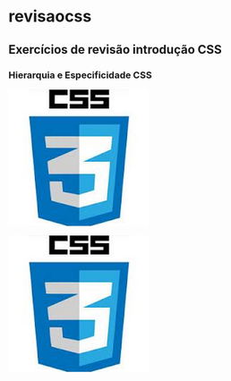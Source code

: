 # revisaocss
## Exercícios de revisão introdução CSS

### Hierarquia e Especificidade CSS

![Imagem CSS](abc.png)

<img src="./abc.png" alt="Imagem CSS">
